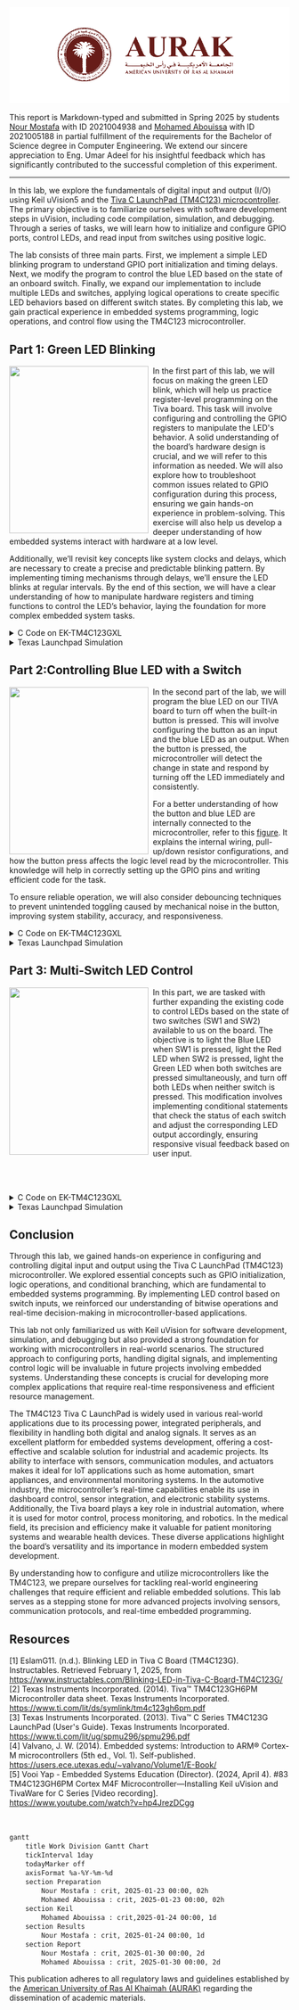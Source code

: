 <p align="center">
  <img src="Photos/head.png"/>
</p>

This report is Markdown-typed and submitted in Spring 2025 by students [Nour Mostafa](https://github.com/Nour-MK) with ID 2021004938 and [Mohamed Abouissa](https://github.com/Mohamed-Abouissa) with ID 2021005188 in partial fulfillment of the requirements for the Bachelor of Science degree in Computer Engineering. We extend our sincere appreciation to Eng. Umar Adeel for his insightful feedback which has significantly contributed to the successful completion of this experiment.

---

In this lab, we explore the fundamentals of digital input and output (I/O) using Keil uVision5 and the [Tiva C LaunchPad (TM4C123) microcontroller](Photos/TM4C123GXL.png). The primary objective is to familiarize ourselves with software development steps in uVision, including code compilation, simulation, and debugging. Through a series of tasks, we will learn how to initialize and configure GPIO ports, control LEDs, and read input from switches using positive logic.

The lab consists of three main parts. First, we implement a simple LED blinking program to understand GPIO port initialization and timing delays. Next, we modify the program to control the blue LED based on the state of an onboard switch. Finally, we expand our implementation to include multiple LEDs and switches, applying logical operations to create specific LED behaviors based on different switch states. By completing this lab, we gain practical experience in embedded systems programming, logic operations, and control flow using the TM4C123 microcontroller.

## Part 1: Green LED Blinking 

<img src="Photos/part1.gif" width="250" height="300" align="left">
<img src="Photos/transparentpic.png" width="8" height="300" align="left">

In the first part of this lab, we will focus on making the green LED blink, which will help us practice register-level programming on the Tiva board. This task will involve configuring and controlling the GPIO registers to manipulate the LED's behavior. A solid understanding of the board’s hardware design is crucial, and we will refer to this information as needed. We will also explore how to troubleshoot common issues related to GPIO configuration during this process, ensuring we gain hands-on experience in problem-solving. This exercise will also help us develop a deeper understanding of how embedded systems interact with hardware at a low level.

Additionally, we’ll revisit key concepts like system clocks and delays, which are necessary to create a precise and predictable blinking pattern. By implementing timing mechanisms through delays, we’ll ensure the LED blinks at regular intervals. By the end of this section, we will have a clear understanding of how to manipulate hardware registers and timing functions to control the LED’s behavior, laying the foundation for more complex embedded system tasks.

<details>
  <summary>C Code on EK-TM4C123GXL</summary>
<br>

```C
// The libraries that we need
#include <stdint.h>
#include "tm4c123gh6pm.h"

#define GPIO_PORTF_DATA_R       (*((volatile unsigned long *)0x400253FC))
#define GPIO_PORTF_DIR_R        (*((volatile unsigned long *)0x40025400))
#define GPIO_PORTF_AFSEL_R      (*((volatile unsigned long *)0x40025420))
#define GPIO_PORTF_DEN_R        (*((volatile unsigned long *)0x4002551C))
#define GPIO_PORTF_AMSEL_R      (*((volatile unsigned long *)0x40025528))
#define GPIO_PORTF_PCTL_R       (*((volatile unsigned long *)0x4002552C))
#define SYSCTL_RCGCGPIO_R       (*((volatile unsigned long *)0x400FE608))
#define SYSCTL_PRGPIO_R         (*((volatile unsigned long *)0x400FEA08))
#define SYSCTL_RCGC2_GPIOF      0x00000020  // port F Clock Gating Control
#define SYSCTL_RCGC2_R          (*((volatile unsigned long *)0x400FE108))
	
//Function Prototypes

void PortF_Init(void);		
void Delay(void);

int main(void){    
  PortF_Init();    			// Call initialization of Port F
 
  while(1){
                                         // My green LED is on Port F pin #3 that mean we need to edit the fourth bit only to work on the green LED
      GPIO_PORTF_DATA_R = 0x08;          // ---- ---- ---- ---- ---- ---- 0000 1000 For That mean we writing the value 1 (Which mean we drive voltege to it) on Pin PF3 (Green LED on)  
                                         // (TM4C123 Data Sheet, 662 - 663)
																				 
		
      Delay();				 // Calling the delay function to wait for 0.1 sec (Read the Clock part on the introduction)
		
      GPIO_PORTF_DATA_R = 0x00;    	 // ---- ---- ---- ---- ---- ---- 0000 0000 For That mean we writing the value 0 (Which mean it conected to the ground) on Pin PF3 (Green LED off)  
		
      Delay();                         	 // wait 0.1 sec (Read the Clock part on the introduction)
  }
}

                                         // The function to initialize port F pins for input and output
void PortF_Init(void){ 
	
  SYSCTL_RCGC2_R= 0x00000020;            // 0000 0000 0000 0000 0000 0000 0010 0000  This for enabling the Prot F clock (Port F,E,D,C,B and A) (10 0000 = 0x20)
                                         // To Enable any port just sit the corresponding bit to the order in the alphabet
                                         // (TM4C123 Data Sheet, 340 - 341)
	
  GPIO_PORTF_AMSEL_R = 0x00;             // ---- ---- ---- ---- ---- ---- 0000 0000 For Disabling the analog function (Becuse we are dealing only with the Digital function in this part)
                                         // (TM4C123 Data Sheet, 687)
	
  GPIO_PORTF_PCTL_R = 0x00000000;        // 0000 0000 0000 0000 0000 0000 0000 0000 We use this register when we have alternate function or dealing with signals but here we clear it all because 
                                         // we going do you our pin in the digital mode
                                         // (TM4C123 Data Sheet, 688 -689)
	
  GPIO_PORTF_DIR_R = 0x08;               // ---- ---- ---- ---- ---- ---- 0000 1000  We just sit pin 3 (Green LED) to be in the OUTPUT mode (DIR regester is to choose our pin mode)
                                         // To make my pin in input mode we clear the bit but if we wanted to be in the output mode we sit the bit
                                         // Above we sit the fourth bit (Which mean PF3 because we strat from PF0 to PF7)
                                         // (TM4C123 Data Sheet, 663)
	
  GPIO_PORTF_AFSEL_R = 0x00;             // ---- ---- ---- ---- ---- ---- 0000 0000  No alternate function (The associated pin functions as a peripheral signal and is
                                         // controlled by the alternate hardware function if it is sit to 1) so we dont want this so we just clear it
                                         // (TM4C123 Data Sheet, 671 - 672)
	
  GPIO_PORTF_DEN_R = 0x08;               // ---- ---- ---- ---- ---- ---- 0000 1000  Enable digital pins PF3 (The DEN register is use to enable the selected pins) here we just want PF3 to 
                                         // enabled so we sit the fourth bit (PF3)
                                         // (TM4C123 Data Sheet, 682 - 683)
}
// The delay Fucntion
void Delay(void){

unsigned long  time;                     // Variable called time
	
  time = 1600000;                        // 0.1 sec  (Read the Clock part on the introduction)
	
  while(time!=0){                        // When the time go to Zero it will exit the function
    time--;
  }
}
```
</details>

<details>
  <summary>Texas Launchpad Simulation</summary>
	
<br>

<p align="center">
  <img src="Photos/Part1(Off).png" style="width: 49%; height: 300px;" title="Green LED is Off" /> <img src="Photos/Part1(On).png" style="width: 49%; height: 300px;" title="Green LED is On" />
</p>

In this part of the lab, we run our Texas Launchpad simulation to verify that our code is working correctly before deploying it on the Tiva microcontroller. As shown in the left picture, the green LED is initially off. After a delay of `0.1 seconds`, as seen in the right picture, the LED turns on. This demonstrates the intended behavior and serves as the purpose of this section ensuring that our code produces the desired output before testing it on the actual hardware.
	
</details>

## Part 2:Controlling Blue LED with a Switch

<img src="Photos/part2-2.gif" width="250" height="300" align="left">
<img src="Photos/transparentpic.png" width="8" height="300" align="left">

In the second part of the lab, we will program the blue LED on our TIVA board to turn off when the built-in button is pressed. This will involve configuring the button as an input and the blue LED as an output. When the button is pressed, the microcontroller will detect the change in state and respond by turning off the LED immediately and consistently.

For a better understanding of how the button and blue LED are internally connected to the microcontroller, refer to this [figure](Photos/ledschema.png). It explains the internal wiring, pull-up/down resistor configurations, and how the button press affects the logic level read by the microcontroller. This knowledge will help in correctly setting up the GPIO pins and writing efficient code for the task.

To ensure reliable operation, we will also consider debouncing techniques to prevent unintended toggling caused by mechanical noise in the button, improving system stability, accuracy, and responsiveness.

<details>
<summary>C Code on EK-TM4C123GXL</summary>
<br>

``` C
// The libraries that we need
#include <stdint.h>
#include "tm4c123gh6pm.h"

#define PF0       (*((volatile uint32_t *)0x40025004))
#define PF4       (*((volatile uint32_t *)0x40025040))
#define SWITCHES  (*((volatile uint32_t *)0x40025044))
#define SYSCTL_RCGC2_GPIOF      0x00000020  // port F Clock Gating Control
#define Blue     0x04                       // PF2  (0000 0100) (Blue LED)

//Function Prototypes

void PortF_Init(void);
uint32_t PortF_Input(void);
void PortF_Output(uint32_t data);


int main(void){
	
  uint32_t status;                        // Variable called status
	
  PortF_Init();                           // initialize Port F (LEDs and the Buttons)
	
  while(1){
		
    status = PortF_Input();               // status take the value of the function PortF_Input (which is reading the buttons)

    switch(status){                         
  
      case 0x10: PortF_Output(Blue);        
      break; 
      case 0x00: PortF_Output(0x00);        
      break;
    }
  }
}

void PortF_Init(void){ 
	
	SYSCTL_RCGC2_R= 0x00000020;       // 0000 0000 0000 0000 0000 0000 0010 0000  This for enabling the Prot F clock (Port F,E,D,C,B and A) (10 0000 = 0x20)
	                                  // To Enable any port just sit the corresponding bit to the order in the alphabet
	                                  // (TM4C123 Data Sheet, 340 - 341)
  
	GPIO_PORTF_AMSEL_R = 0x00;        // ---- ---- ---- ---- ---- ---- 0000 0000 For Disabling the analog function (Becuse we are dealing only with the Digital function in this part)
	                                  // (TM4C123 Data Sheet, 687)
	
  GPIO_PORTF_PCTL_R = 0x00000000;         // 0000 0000 0000 0000 0000 0000 0000 0000 We use this register when we have alternate function or dealing with signals but here we clear it all because 
	                                  // we going do you our pin in the digital mode
	                                  // (TM4C123 Data Sheet, 688 -689)
	
  GPIO_PORTF_DIR_R = 0x04;                // ---- ---- ---- ---- ---- ---- 0000 0100  We just sit pin 2 (Blue LED) to be in the OUTPUT mode (DIR regester is to choose our pin mode)
	                                  // To make my pin in input mode we clear the bit but if we wanted to be in the output mode we sit the bit
	                                  // (TM4C123 Data Sheet, 663)
	
  GPIO_PORTF_AFSEL_R = 0x00;              // ---- ---- ---- ---- ---- ---- 0000 0000  No alternate function (The associated pin functions as a peripheral signal and is
                                          // controlled by the alternate hardware function if it is sit to 1) so we dont want this so we just clear it
	                                  // (TM4C123 Data Sheet, 671 - 672)
	
  GPIO_PORTF_PUR_R = 0x11;                // ---- ---- ---- ---- ---- ---- 0001 0001  Enable the Pull Up resistor to the PF0 (SW2) and PF4 (SW1) which mean if any switch pressed the Pin will have digital input 0 (GROUND)
	                                  // (TM4C123 Data Sheet, 677 - 678)
	
  GPIO_PORTF_DEN_R = 0xFF;                // ---- ---- ---- ---- ---- ---- 1111 1111  Enable digital pins PF0-PF7 (The DEN register is use to enable the selected pins) 
	                                  // We enable The Whole port f 
                                          // (TM4C123 Data Sheet, 682 - 683)
}

uint32_t PortF_Input(void){    
	
  return (GPIO_PORTF_DATA_R&0x10);        // If we dont press any button the value for DATA_R will be 0x11 and when we AND it with 0x10 it will be 0x10
	                                  // But if we press SW1 the value for DATA_R will be 0x01 and when we AND it with 0x10 it will be 0x00
	                                  // The value will go to the upper Switch case to decide
	                                  // (TM4C123 Data Sheet, 662 - 663)
}	

void PortF_Output(uint32_t data){ 
	
  GPIO_PORTF_DATA_R = data;               // We get our value which is 0x04 (BLUE LED) or 0x00, but to keep in mind our input pins will not be effected so PF0 and PF4 will not be effected
}
```
</details>

<details>
  <summary>Texas Launchpad Simulation</summary>
<br>


// anchor

</details>

## Part 3: Multi-Switch LED Control

<img src="Photos/part3.gif" width="250" height="300" align="left">
<img src="Photos/transparentpic.png" width="8" height="300" align="left">

In this part, we are tasked with further expanding the existing code to control LEDs based on the state of two switches (SW1 and SW2) available to us on the board. The objective is to light the Blue LED when SW1 is pressed, light the Red LED when SW2 is pressed, light the Green LED when both switches are pressed simultaneously, and turn off both LEDs when neither switch is pressed. This modification involves implementing conditional statements that check the status of each switch and adjust the corresponding LED output accordingly, ensuring responsive visual feedback based on user input.

<br clear="left"><br>

<details>
<summary>C Code on EK-TM4C123GXL</summary>
<br>

``` C


```

// anchor change with our gif or place on the left



// anchor
</details>

<details>
  <summary>Texas Launchpad Simulation</summary>
	<br>


// anchor

<br>


</details>

## Conclusion

Through this lab, we gained hands-on experience in configuring and controlling digital input and output using the Tiva C LaunchPad (TM4C123) microcontroller. We explored essential concepts such as GPIO initialization, logic operations, and conditional branching, which are fundamental to embedded systems programming. By implementing LED control based on switch inputs, we reinforced our understanding of bitwise operations and real-time decision-making in microcontroller-based applications. <br>

This lab not only familiarized us with Keil uVision for software development, simulation, and debugging but also provided a strong foundation for working with microcontrollers in real-world scenarios. The structured approach to configuring ports, handling digital signals, and implementing control logic will be invaluable in future projects involving embedded systems. Understanding these concepts is crucial for developing more complex applications that require real-time responsiveness and efficient resource management. <br>

The TM4C123 Tiva C LaunchPad is widely used in various real-world applications due to its processing power, integrated peripherals, and flexibility in handling both digital and analog signals. It serves as an excellent platform for embedded systems development, offering a cost-effective and scalable solution for industrial and academic projects. Its ability to interface with sensors, communication modules, and actuators makes it ideal for IoT applications such as home automation, smart appliances, and environmental monitoring systems. In the automotive industry, the microcontroller’s real-time capabilities enable its use in dashboard control, sensor integration, and electronic stability systems. Additionally, the Tiva board plays a key role in industrial automation, where it is used for motor control, process monitoring, and robotics. In the medical field, its precision and efficiency make it valuable for patient monitoring systems and wearable health devices. These diverse applications highlight the board’s versatility and its importance in modern embedded system development. <br>

By understanding how to configure and utilize microcontrollers like the TM4C123, we prepare ourselves for tackling real-world engineering challenges that require efficient and reliable embedded solutions. This lab serves as a stepping stone for more advanced projects involving sensors, communication protocols, and real-time embedded programming.

## Resources

[1] EslamG11. (n.d.). Blinking LED in Tiva C Board (TM4C123G). Instructables. Retrieved February 1, 2025, from <br> https://www.instructables.com/Blinking-LED-in-Tiva-C-Board-TM4C123G/  
[2] Texas Instruments Incorporated. (2014). Tiva™ TM4C123GH6PM Microcontroller data sheet. Texas Instruments Incorporated. <br> https://www.ti.com/lit/ds/symlink/tm4c123gh6pm.pdf  
[3] Texas Instruments Incorporated. (2013). Tiva™ C Series TM4C123G LaunchPad (User's Guide). Texas Instruments Incorporated. <br>  https://www.ti.com/lit/ug/spmu296/spmu296.pdf  
[4] Valvano, J. W. (2014). Embedded systems: Introduction to ARM® Cortex-M microcontrollers (5th ed., Vol. 1). Self-published. <br> https://users.ece.utexas.edu/~valvano/Volume1/E-Book/  
[5] Vooi Yap - Embedded Systems Education (Director). (2024, April 4). #83 TM4C123GH6PM Cortex M4F Microcontroller—Installing Keil uVision and TivaWare for C Series [Video recording]. <br> https://www.youtube.com/watch?v=hp4JrezDCgg  


<br>

```mermaid
gantt
    title Work Division Gantt Chart
    tickInterval 1day
    todayMarker off
    axisFormat %a-%Y-%m-%d
    section Preparation         
        Nour Mostafa : crit, 2025-01-23 00:00, 02h
        Mohamed Abouissa : crit, 2025-01-23 00:00, 02h
    section Keil         
        Mohamed Abouissa : crit,2025-01-24 00:00, 1d
    section Results       
        Nour Mostafa : crit, 2025-01-24 00:00, 1d
    section Report
        Nour Mostafa : crit, 2025-01-30 00:00, 2d
        Mohamed Abouissa : crit, 2025-01-30 00:00, 2d
```

This publication adheres to all regulatory laws and guidelines established by the [American University of Ras Al Khaimah (AURAK)](https://aurak.ac.ae/) regarding the dissemination of academic materials.

